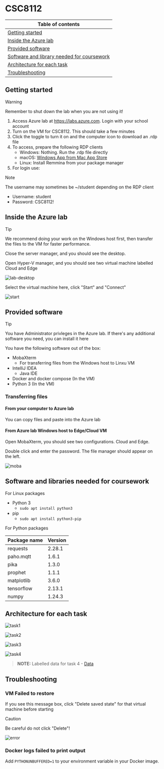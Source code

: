 # CSC8112

| Table of contents |
| --- |
| [Getting started](#getting-started) |
| [Inside the Azure lab](#inside-the-azure-lab) |
| [Provided software](#provided-software) |
| [Software and library needed for coursework](#software-and-libraries-needed-for-coursework) |
| [Architecture for each task](#architecture-for-each-task) |
| [Troubleshooting](#troubleshooting) |

## Getting started

> [!WARNING]
> Remember to shut down the lab when you are not using it!

1. Access Azure lab at <https://labs.azure.com>. Login with your school account
2. Turn on the VM for CSC8112. This should take a few minutes
3. Click the toggle to turn it on and the computer icon to download an .rdp file
4. To access, prepare the following RDP clients
   * Windows: Nothing. Run the .rdp file directly
   * macOS: [Windows App from Mac App Store](https://apps.apple.com/gb/app/windows-app/id1295203466?mt=12)
   * Linux: Install Remmina from your package manager
5. For login use:
> [!NOTE]
> The username may sometimes be ~/student depending on the RDP client
   * Username: student
   * Password: CSC8112!

## Inside the Azure lab

> [!TIP]
> We recommend doing your work on the Windows host first, then transfer the files to the VM for faster performance.

Close the server manager, and you should see the desktop.

Open Hyper-V manager, and you should see two virtual machine labelled Cloud and Edge

![lab-desktop](img/SCR-20251009-olcr.png)

Select the virtual machine here, click "Start" and "Connect"

![start](img/vm-control.jpeg)

## Provided software

> [!TIP]
> You have Administrator privleges in the Azure lab. If there's any additional software you need, you can install it here

You have the following software out of the box:

* MobaXterm
  * For transferring files from the Windows host to Linxu VM
* IntelliJ IDEA
  * Java IDE
* Docker and docker compose (In the VM)
* Python 3 (In the VM)

### Transferring files

#### From your computer to Azure lab

You can copy files and paste into the Azure lab

#### From Azure lab Windows host to Edge/Cloud VM

Open MobaXterm, you should see two configurations. Cloud and Edge.

Double click and enter the password. The file manager should appear on the left.

![moba](img/moba.png)

## Software and libraries needed for coursework

For Linux packages

* Python 3
  * `sudo apt install python3`
* pip
  * `sudo apt install python3-pip`

For Python packages

| Package name | Version |
| --- | --- |
| requests | 2.28.1 |
| paho.mqtt | 1.6.1 | 
| pika | 1.3.0 |
| prophet | 1.1.1 |
| matplotlib | 3.6.0 |
| tensorflow | 2.13.1 |
| numpy | 1.24.3 |

## Architecture for each task

![task1](img/task1.png)

![task2](img/task2.png)

![task3](img/task3.png)

![task4](img/task4.png)

> **NOTE:** Labelled data for task 4 - [Data](data/PM2.5_labelled_data.csv)
## Troubleshooting

### VM Failed to restore

If you see this message box, click "Delete saved state" for that virtual machine before starting

> [!CAUTION]
> Be careful do not click "Delete"!

![error](img/fail-restore.png)

### Docker logs failed to print output

Add `PYTHONUNBUFFERED=1` to your environment variable in your Docker image.
